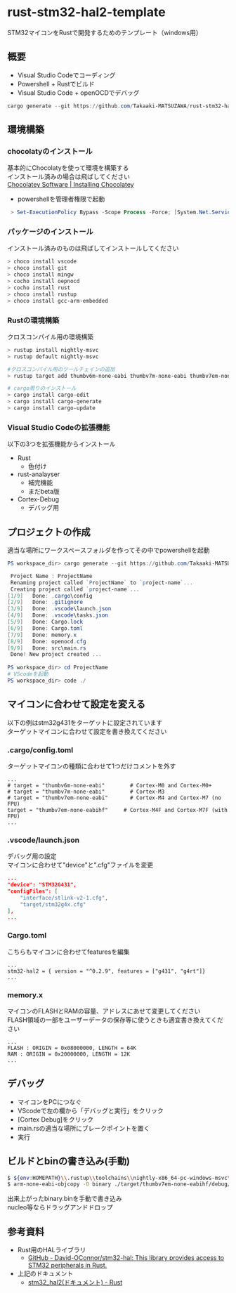 # rust-stm32-hal2-template
STM32マイコンをRustで開発するためのテンプレート（windows用）

## 概要
- Visual Studio Codeでコーディング
- Powershell + Rustでビルド
- Visual Studio Code + openOCDでデバッグ

```powershell
cargo generate --git https://github.com/Takaaki-MATSUZAWA/rust-stm32-hal2-template
```

## 環境構築
### chocolatyのインストール
基本的にChocolatyを使って環境を構築する  
インストール済みの場合は飛ばしてください  
[Chocolatey Software \| Installing Chocolatey](https://chocolatey.org/install)

- powershellを管理者権限で起動
```powershell
 > Set-ExecutionPolicy Bypass -Scope Process -Force; [System.Net.ServicePointManager]::SecurityProtocol = [System.Net.ServicePointManager]::SecurityProtocol -bor 3072; iex ((New-Object System.Net.WebClient).DownloadString('https://chocolatey.org/install.ps1'))
```

### パッケージのインストール
インストール済みのものは飛ばしてインストールしてください

```powershell
> choco install vscode
> choco install git
> choco install mingw
> cocho install oepnocd
> cocho install rust
> choco install rustup
> choco install gcc-arm-embedded
```

### Rustの環境構築
クロスコンパイル用の環境構築

```powershell
> rustup install nightly-msvc
> rustup default nightly-msvc

#クロスコンパイル用のツールチェインの追加
> rustup target add thumbv6m-none-eabi thumbv7m-none-eabi thumbv7em-none-eabi thumbv7em-none-eabihf

# cargo周りのインストール
> cargo install cargo-edit
> cargo install cargo-generate
> cargo install cargo-update
```

### Visual Studio Codeの拡張機能
以下の3つを拡張機能からインストール
- Rust
    - 色付け
- rust-analayser
    - 補完機能
    - まだbeta版
- Cortex-Debug
    - デバッグ用

## プロジェクトの作成
適当な場所にワークスペースフォルダを作ってその中でpowershellを起動

```powershell
PS workspace_dir> cargo generate --git https://github.com/Takaaki-MATSUZAWA/rust-stm32-hal2-template

 Project Name : ProjectName
 Renaming project called `ProjectName` to `project-name`...
 Creating project called `project-name`...
[1/9]   Done: .cargo\config
[2/9]   Done: .gitignore
[3/9]   Done: .vscode\launch.json
[4/9]   Done: .vscode\tasks.json
[5/9]   Done: Cargo.lock
[6/9]   Done: Cargo.toml
[7/9]   Done: memory.x
[8/9]   Done: openocd.cfg
[9/9]   Done: src\main.rs
 Done! New project created ...
 
PS workspace_dir> cd ProjectName
# VScodeを起動
PS workspace_dir> code ./
```

## マイコンに合わせて設定を変える
以下の例はstm32g431をターゲットに設定されています  
ターゲットマイコンに合わせて設定を書き換えてください

### .cargo/config.toml
ターゲットマイコンの種類に合わせて1つだけコメントを外す
```config
...
# target = "thumbv6m-none-eabi"        # Cortex-M0 and Cortex-M0+
# target = "thumbv7m-none-eabi"        # Cortex-M3
# target = "thumbv7em-none-eabi"       # Cortex-M4 and Cortex-M7 (no FPU)
target = "thumbv7em-none-eabihf"     # Cortex-M4F and Cortex-M7F (with FPU)
...
```

### .vscode/launch.json
デバッグ用の設定  
マイコンに合わせて"device"と".cfg"ファイルを変更
```json
...
"device": "STM32G431",
"configFiles": [
    "interface/stlink-v2-1.cfg",
    "target/stm32g4x.cfg"
],
...
```

### Cargo.toml
こちらもマイコンに合わせてfeaturesを編集
```config
...
stm32-hal2 = { version = "^0.2.9", features = ["g431", "g4rt"]}
...
```

### memory.x
マイコンのFLASHとRAMの容量、アドレスにあせて変更してください  
FLASH領域の一部をユーザーデータの保存等に使うときも適宜書き換えてください
```x
...
FLASH : ORIGIN = 0x08000000, LENGTH = 64K
RAM : ORIGIN = 0x20000000, LENGTH = 12K
...
```

## デバッグ
- マイコンをPCにつなぐ
- VScodeで左の欄から「デバッグと実行」をクリック
- [Cortex Debug]をクリック
- main.rsの適当な場所にブレークポイントを置く
- 実行

## ビルドとbinの書き込み(手動)
```bash
$ ${env:HOMEPATH}\\.rustup\\toolchains\\nightly-x86_64-pc-windows-msvc\\bin\\cargo.exe build
$ arm-none-eabi-objcopy -O binary ./target/thumbv7em-none-eabihf/debug/${PWD##*/} binary.bin
```
出来上がったbinary.binを手動で書き込み  
nucleo等ならドラッグアンドドロップ

## 参考資料
- Rust用のHALライブラリ
    - [GitHub - David-OConnor/stm32-hal: This library provides access to STM32 peripherals in Rust.](https://github.com/David-OConnor/stm32-hal/tree/main)
- 上記のドキュメント
    - [stm32_hal2(ドキュメント) - Rust](https://docs.rs/stm32-hal2/0.2.9/stm32_hal2/#)

